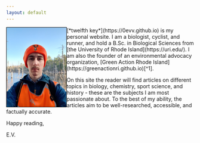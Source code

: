 ```yaml
---
layout: default
---
```

<img src="/assets/profile.jpg" alt="The author" width="160" align="left" style="border:1px solid black"/>
[*twelfth key*](https://0evv.github.io) is my personal website. I am a biologist, cyclist, and runner, and hold a B.Sc. in Biological Sciences from [the University of Rhode Island](https://uri.edu/). I am also the founder of an environmental advocacy organization, [Green Action Rhode Island](https://greenactionri.github.io)[^1].

On this site the reader will find articles on different topics in biology, chemistry, sport science, and history - these are the subjects I am most passionate about. To the best of my ability, the articles aim to be well-researched, accessible, and factually accurate.

Happy reading,

E.V.




[^1]: As of 14 April 2020, the site is under construction and has been temporarily taken offline. We anticipate a launch of the site shortly.
